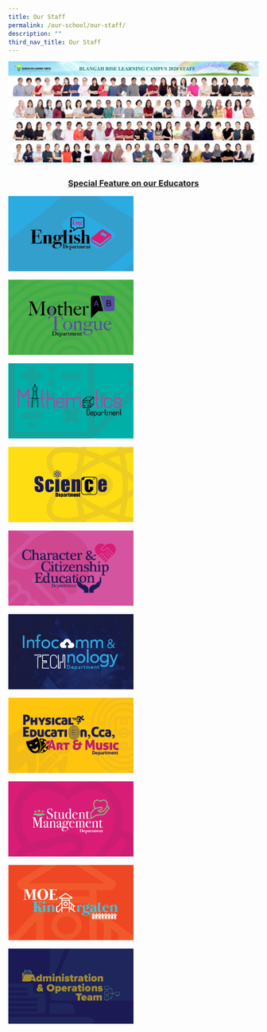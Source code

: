 ```yaml
---
title: Our Staff
permalink: /our-school/our-staff/
description: ""
third_nav_title: Our Staff
---
```

<img src="/images/Staff-photo.jpeg">
<h3 style="text-align: center;"><a href="https://moe-blangahrisepri-staging.netlify.app/2022/05/12/leveraging-e-pedagogy-to-impart-21st-cc-skills-miss-seow-wen-yi/">Special Feature on our Educators</a></h3>
<p><a href="https://moe-blangahrisepri-staging.netlify.app/our-school/our-staff/english-teachers/">
<img src="/images/Blangah-Rise-Departments1.jpeg" 
     style="width:50%">
</a></p>
<p><a href="https://moe-blangahrisepri-staging.netlify.app/our-school/our-staff/mother-tongue-teachers/">
<img src="/images/Blangah-Rise-Departments2.jpeg" 
     style="width:50%">
</a></p>
<p><a href="https://moe-blangahrisepri-staging.netlify.app/our-school/our-staff/mathematics-teachers/">
<img src="/images/Blangah-Rise-Departments3.jpeg" 
     style="width:50%">
</a></p>
<p><a href="https://moe-blangahrisepri-staging.netlify.app/our-school/our-staff/science-teachers/">
<img src="/images/Blangah-Rise-Departments4.jpeg" 
     style="width:50%">
</a></p>
<p><a href="https://moe-blangahrisepri-staging.netlify.app/our-school/our-staff/character-citizenship-education-teachers/">
<img src="/images/Blangah-Rise-Departments5.jpeg" 
     style="width:50%">
</a></p>
<p><a href="https://moe-blangahrisepri-staging.netlify.app/our-school/our-staff/information-communications-technology-teachers/">
<img src="/images/Blangah-Rise-Departments6.jpeg" 
     style="width:50%">
</a></p>
<p><a href="https://moe-blangahrisepri-staging.netlify.app/our-school/our-staff/pe-cca-art-and-music-teachers/">
<img src="/images/Blangah-Rise-Departments7.jpeg" 
     style="width:50%">
</a></p>
<p><a href="https://moe-blangahrisepri-staging.netlify.app/our-school/our-staff/student-management-teachers/">
<img src="/images/Blangah-Rise-Departments8.jpeg" 
     style="width:50%">
</a></p>
<p><a href="https://moe-blangahrisepri-staging.netlify.app/our-school/our-staff/moe-kindergarten-teachers/">
<img src="/images/Blangah-Rise-Departments9-1.jpeg" 
     style="width:50%">
</a></p>
<p><a href="https://moe-blangahrisepri-staging.netlify.app/our-community/administrative-and-operations-team/">
<img src="/images/Blangah-Rise-Departments10.jpeg" 
     style="width:50%">
</a></p>